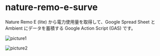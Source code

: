 # nature-remo-e-surve

Nature Remo E (lite) から電力使用量を取得して、Google Spread Sheet と Ambient にデータを蓄積する Google Action Script (GAS) です。

![picture1](https://user-images.githubusercontent.com/46586035/200985297-4d7c579c-43b2-46bc-8def-a1b4db101707.png)

![picture2](https://user-images.githubusercontent.com/46586035/200985301-98af61cb-ad1f-4d3c-b585-7e0019979c0c.png)
